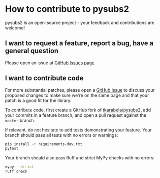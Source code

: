 # How to contribute to pysubs2

pysubs2 is an open-source project - your feedback and contributions are welcome! 

## I want to request a feature, report a bug, have a general question

Please open an issue at [GitHub Issues page](https://github.com/tkarabela/pysubs2/issues).

## I want to contribute code

For more substantial patches, please open a [GitHub Issue](https://github.com/tkarabela/pysubs2/issues)
to discuss your proposed changes to make sure we're on the same page and that your patch is a good fit
for the library.

To contribute code, first create a GitHub fork of [tkarabela/pysubs2](https://github.com/tkarabela/pysubs2),
add your commits in a feature branch, and open a pull request against the `master` branch.

If relevant, do not hesitate to add tests demonstrating your feature.
Your branch should pass all tests with no errors or warnings:

```sh
pip install -r requirements-dev.txt
pytest
```

Your branch should also pass Ruff and strict MyPy checks with no errors:

```sh
mypy --strict
ruff check
```

